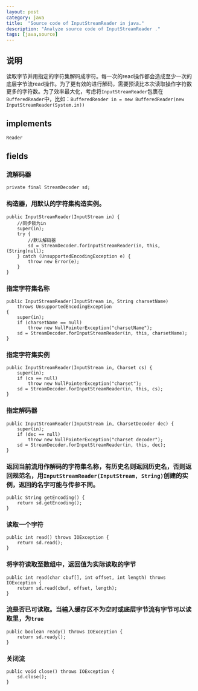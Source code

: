 ```yaml
---
layout: post
category: java
title:  "Source code of InputStreamReader in java."
description: "Analyze source code of InputStreamReader ."
tags: [java,source]
---
```


## 说明

读取字节并用指定的字符集解码成字符。每一次的read操作都会造成至少一次的底层字节流read操作。为了更有效的进行解码，需要预读比本次读取操作字符数更多的字符数。为了效率最大化，考虑将`InputStreamReader`包裹在`BufferedReader`中，比如：`BufferedReader in = new BufferedReader(new InputStreamReader(System.in))`

## implements

```
Reader
```

## fields

### 流解码器

```
private final StreamDecoder sd;
```

### 构造器，用默认的字符集构造实例。

```
public InputStreamReader(InputStream in) {
	//同步锁为in
    super(in);
    try {
    	//默认解码器
        sd = StreamDecoder.forInputStreamReader(in, this, (String)null); 
    } catch (UnsupportedEncodingException e) {
        throw new Error(e);
    }
}
```

###  指定字符集名称

```
public InputStreamReader(InputStream in, String charsetName)
    throws UnsupportedEncodingException
{
    super(in);
    if (charsetName == null)
        throw new NullPointerException("charsetName");
    sd = StreamDecoder.forInputStreamReader(in, this, charsetName);
}
```

### 指定字符集实例

```
public InputStreamReader(InputStream in, Charset cs) {
    super(in);
    if (cs == null)
        throw new NullPointerException("charset");
    sd = StreamDecoder.forInputStreamReader(in, this, cs);
}
```

### 指定解码器

```
public InputStreamReader(InputStream in, CharsetDecoder dec) {
    super(in);
    if (dec == null)
        throw new NullPointerException("charset decoder");
    sd = StreamDecoder.forInputStreamReader(in, this, dec);
}
```

### 返回当前流用作解码的字符集名称，有历史名则返回历史名，否则返回规范名，用`InputStreamReader(InputStream, String)`创建的实例，返回的名字可能与传参不同。

```
public String getEncoding() {
    return sd.getEncoding();
}
```

### 读取一个字符

```
public int read() throws IOException {
    return sd.read();
}
```

### 将字符读取至数组中，返回值为实际读取的字节

```
public int read(char cbuf[], int offset, int length) throws IOException {
    return sd.read(cbuf, offset, length);
}
```

###  流是否已可读取。当输入缓存区不为空时或底层字节流有字节可以读取里，为`true`

```
public boolean ready() throws IOException {
    return sd.ready();
}
```

### 关闭流

```
public void close() throws IOException {
    sd.close();
}
```